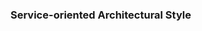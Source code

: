 <div id="title">

### Service-oriented Architectural Style
</div>

<div id="body">

<include src="what/container-inParent-asPanel.md" boilerplate />

</div>